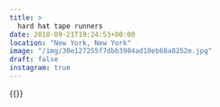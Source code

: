 ```yaml
---
title: >
  hard hat tape runners
date: 2018-09-21T19:24:53+00:00
location: "New York, New York"
image: "/img/30e127255f7dbb3904ad10eb68a8252e.jpg"
draft: false
instagram: true
---
```


{{<photo src="/img/30e127255f7dbb3904ad10eb68a8252e.jpg">}}
